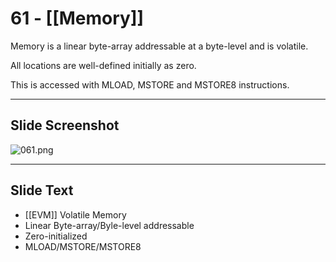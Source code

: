 # 61 - [[Memory]]

Memory is a linear byte-array addressable at a byte-level and is volatile. 

All locations are well-defined initially as zero. 

This is accessed with MLOAD, MSTORE and MSTORE8 instructions.

___
## Slide Screenshot
![061.png](../images/ethereum101/061.png)
___
## Slide Text
- [[EVM]] Volatile Memory
- Linear Byte-array/Byle-level addressable
- Zero-initialized
- MLOAD/MSTORE/MSTORE8
 

